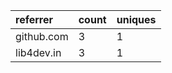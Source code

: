 | referrer   | count | uniques |
| :--------- | :---- | :------ |
| github.com | 3     | 1       |
| lib4dev.in | 3     | 1       |